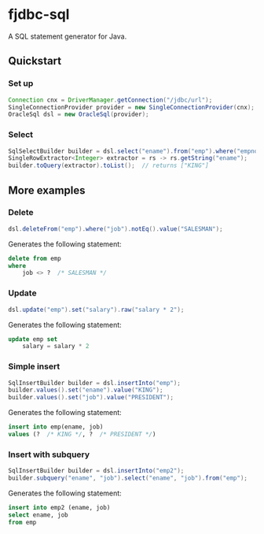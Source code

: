 # fjdbc-sql
A SQL statement generator for Java.

## Quickstart

### Set up
```java
Connection cnx = DriverManager.getConnection("/jdbc/url");
SingleConnectionProvider provider = new SingleConnectionProvider(cnx);
OracleSql dsl = new OracleSql(provider);
```

### Select
```java
SqlSelectBuilder builder = dsl.select("ename").from("emp").where("empno").eq().value(1);
SingleRowExtractor<Integer> extractor = rs -> rs.getString("ename");
builder.toQuery(extractor).toList();  // returns ["KING"]
```

## More examples

### Delete
```java
dsl.deleteFrom("emp").where("job").notEq().value("SALESMAN");
````
Generates the following statement:
```SQL
delete from emp
where
    job <> ?  /* SALESMAN */
```


### Update
```java
dsl.update("emp").set("salary").raw("salary * 2");
```
Generates the following statement:
```SQL
update emp set
    salary = salary * 2
```
### Simple insert
```java
SqlInsertBuilder builder = dsl.insertInto("emp");
builder.values().set("ename").value("KING");
builder.values().set("job").value("PRESIDENT");
```
Generates the following statement:
```SQL
insert into emp(ename, job)
values (?  /* KING */, ?  /* PRESIDENT */)
```

### Insert with subquery
```java
SqlInsertBuilder builder = dsl.insertInto("emp2");
builder.subquery("ename", "job").select("ename", "job").from("emp");
```
Generates the following statement:
```SQL
insert into emp2 (ename, job)
select ename, job
from emp
```

